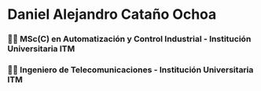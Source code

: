 # Daniel Alejandro Cataño Ochoa 
### :man_student: MSc(C) en Automatización y Control Industrial - Institución Universitaria ITM 
### :man_student: Ingeniero de Telecomunicaciones - Institución Universitaria ITM

<!--
**dacatano/dacatano** is a ✨ _special_ ✨ repository because its `README.md` (this file) appears on your GitHub profile.

Here are some ideas to get you started:

- 🔭 I’m currently working on ...
- 🌱 I’m currently learning ...
- 👯 I’m looking to collaborate on ...
- 🤔 I’m looking for help with ...
- 💬 Ask me about ...
- 📫 How to reach me: ...
- 😄 Pronouns: ...
- ⚡ Fun fact: ...
-->
